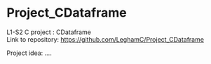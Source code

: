 # Project_CDataframe
L1-S2 C project : CDataframe   
Link to repository: https://github.com/LeghamC/Project_CDataframe

Project idea:
  ....
